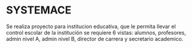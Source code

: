 # SYSTEMACE
Se realiza proyecto para institucion educativa, que le permita llevar el control escolar de la institución
se requiere 6 vistas: alumnos, profesores, admin nivel A, admin nivel B, director de carrera y secretario academico.
